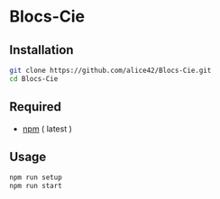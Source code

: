 # Blocs-Cie

## Installation

```bash
git clone https://github.com/alice42/Blocs-Cie.git
cd Blocs-Cie
```

## Required

- [npm](https://www.npmjs.com/get-npm) ( latest )

## Usage

```bash
npm run setup
npm run start
```
